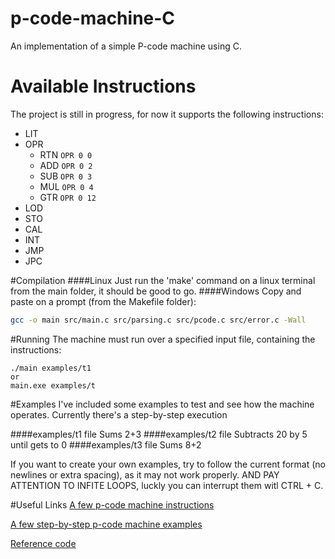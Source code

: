 # p-code-machine-C
An implementation of a simple P-code machine using C.

# Available Instructions
The project is still in progress, for now it supports the following instructions:
- LIT
- OPR
    - RTN   ``` OPR 0 0 ```
    - ADD   ``` OPR 0 2 ```
    - SUB   ``` OPR 0 3 ```
    - MUL   ``` OPR 0 4 ```
    - GTR   ``` OPR 0 12 ```
- LOD
- STO
- CAL
- INT
- JMP
- JPC

#Compilation
####Linux
Just run the 'make' command on a linux terminal from the main folder, it should be good to go.
####Windows
Copy and paste on a prompt (from the Makefile folder):
```sh
gcc -o main src/main.c src/parsing.c src/pcode.c src/error.c -Wall
```

#Running
The machine must run over a specified input file, containing the instructions:
```
./main examples/t1
or
main.exe examples/t
```

#Examples
I've included some examples to test and see how the machine operates. Currently there's a step-by-step execution

####examples/t1 file
Sums 2+3
####examples/t2 file
Subtracts 20 by 5 until gets to 0
####examples/t3 file
Sums 8+2

If you want to create your own examples, try to follow the current format (no newlines or extra spacing), as it may not work properly. AND PAY ATTENTION TO INFITE LOOPS, luckly you can interrupt them witl CTRL + C.

#Useful Links
[A few p-code machine instructions](http://blackmesatech.com/2011/12/pl0/pl0.xhtml)

[A few step-by-step p-code machine examples](http://blackmesatech.com/2011/12/pl0/index.xhtml)

[Reference code](http://en.wikipedia.org/wiki/P-code_machine)
